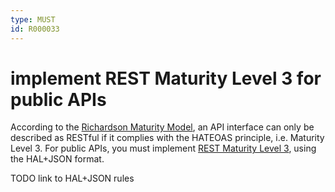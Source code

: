 ```yaml
---
type: MUST
id: R000033
---
```


# implement REST Maturity Level 3 for public APIs

According to the [Richardson Maturity Model](https://martinfowler.com/articles/richardsonMaturityModel.html), an API interface can only be described as RESTful if it complies with the HATEOAS principle, i.e. Maturity Level 3.
For public APIs, you must implement [REST Maturity Level 3](https://martinfowler.com/articles/richardsonMaturityModel.html#level3), using the HAL+JSON format.

TODO link to HAL+JSON rules